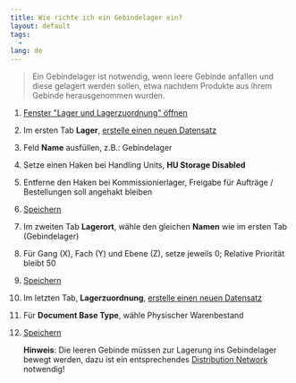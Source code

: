 ```yaml
---
title: Wie richte ich ein Gebindelager ein?  
layout: default
tags:
  - 
lang: de
---
```


>Ein Gebindelager ist notwendig, wenn leere Gebinde anfallen und diese gelagert werden sollen, etwa nachdem Produkte aus ihrem Gebinde herausgenommen wurden.

1. [Fenster "Lager und Lagerzuordnung" öffnen](Wie_finde_und_öffne_ich_ein_Fenster)
1. Im ersten Tab **Lager**, [erstelle einen neuen Datensatz](Wie_lege_ich_einen_neuen_datensatz_an) 
1. Feld **Name** ausfüllen, z.B.: Gebindelager
1. Setze einen Haken bei Handling Units, **HU Storage Disabled**
1. Entferne den Haken bei Kommissionierlager, Freigabe für Aufträge / Bestellungen soll angehakt bleiben
1. [Speichern](Wie_lege_ich_einen_neuen_datensatz_an)
1. Im zweiten Tab **Lagerort**, wähle den gleichen **Namen** wie im ersten Tab (Gebindelager)
1. Für Gang (X), Fach (Y) und Ebene (Z), setze jeweils 0; Relative Priorität bleibt 50
1. [Speichern](Wie_lege_ich_einen_neuen_datensatz_an)
1. Im letzten Tab, **Lagerzuordnung**, [erstelle einen neuen Datensatz](Wie_lege_ich_einen_neuen_datensatz_an) 
1. Für **Document Base Type**, wähle Physischer Warenbestand
1. [Speichern](Wie_lege_ich_einen_neuen_datensatz_an)

	**Hinweis**: Die leeren Gebinde müssen zur Lagerung ins Gebindelager bewegt werden, dazu ist ein entsprechendes [Distribution Network](Wie_richte_ich_ein_Distribution_Network_fuer_Gebinde_ein) notwendig!
